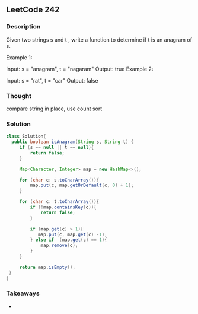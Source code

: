 ## LeetCode 242

### Description
Given two strings s and t , write a function to determine if t is an anagram of s.

Example 1:

Input: s = "anagram", t = "nagaram"
Output: true
Example 2:

Input: s = "rat", t = "car"
Output: false

### Thought
compare string in place, use count sort

### Solution
```java
class Solution{
  public boolean isAnagram(String s, String t) {
     if (s == null || t == null){
         return false;
     }

     Map<Character, Integer> map = new HashMap<>();

     for (char c: s.toCharArray()){
         map.put(c, map.getOrDefault(c, 0) + 1);
     }

     for (char c: t.toCharArray()){
         if (!map.containsKey(c)){
             return false;
         }

         if (map.get(c) > 1){
            map.put(c, map.get(c) -1);
         } else if  (map.get(c) == 1){
             map.remove(c);
         }
     }

     return map.isEmpty();
 }
}
```

### Takeaways
*
